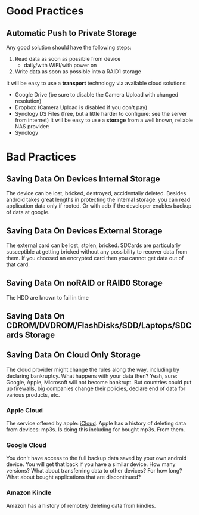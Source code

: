 # Good Practices
## Automatic Push to Private Storage
Any good solution should have the following steps:
1. Read data as soon as possible from device
   - daily/with WIFI/with power on
2. Write data as soon as possible into a RAID1 storage

It will be easy to use a **transport** technology via available cloud solutions:
- Google Drive (be sure to disable the Camera Upload with changed resolution)
- Dropbox (Camera Upload is disabled if you don't pay)
- Synology DS Files (free, but a little harder to configure: see the server from internet)
It will be easy to use a **storage** from a well known, reliable NAS provider:
- Synology

# Bad Practices
## Saving Data On Devices Internal Storage
The device can be lost, bricked, destroyed, accidentally deleted.
Besides android takes great lengths in protecting the internal storage: you can read application data only if rooted. Or with adb if the developer enables backup of data at google.

## Saving Data On Devices External Storage
The external card can be lost, stolen, bricked. SDCards are particularly susceptible at getting bricked without any possibility to recover data from them. If you choosed an encrypted card then you cannot get data out of that card.

## Saving Data On noRAID or RAID0 Storage
The HDD are known to fail in time

## Saving Data On CDROM/DVDROM/FlashDisks/SDD/Laptops/SDCards Storage

## Saving Data On Cloud Only Storage
The cloud provider might change the rules along the way, including by declaring bankruptcy. What happens with your data then? Yeah, sure: Google, Apple, Microsoft will not become bankrupt. But countries could put up firewalls, big companies change their policies, declare end of data for various products, etc.

### Apple Cloud
The service offered by apple: [iCloud](https://www.apple.com/icloud/).
Apple has a history of deleting data from devices: mp3s. Is doing this including for bought mp3s. From them. 
  
### Google Cloud
  You don't have access to the full backup data saved by your own android device. You will get that back if you have a similar device. How many versions? What about transferring data to other devices? For how long? What about bought applications that are discontinued?

### Amazon Kindle
Amazon has a history of remotely deleting data from kindles.